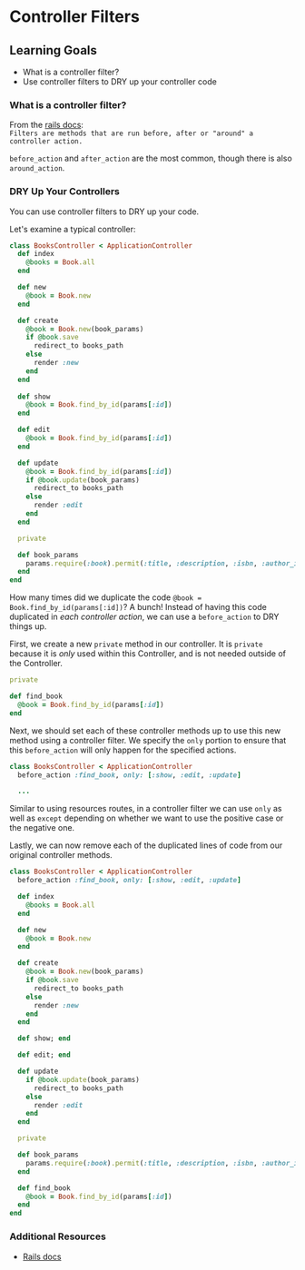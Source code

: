 # Controller Filters

## Learning Goals
- What is a controller filter?
- Use controller filters to DRY up your controller code

### What is a controller filter?
From the [rails docs](http://guides.rubyonrails.org/action_controller_overview.html#filters):  
  `Filters are methods that are run before, after or "around" a controller action.`

`before_action` and `after_action` are the most common, though there is also `around_action`.

### DRY Up Your Controllers
You can use controller filters to DRY up your code.

Let's examine a typical controller:
```ruby
class BooksController < ApplicationController
  def index
    @books = Book.all
  end

  def new
    @book = Book.new
  end

  def create
    @book = Book.new(book_params)
    if @book.save
      redirect_to books_path
    else
      render :new
    end
  end
  
  def show
    @book = Book.find_by_id(params[:id])
  end

  def edit
    @book = Book.find_by_id(params[:id])
  end

  def update
    @book = Book.find_by_id(params[:id])
    if @book.update(book_params)
      redirect_to books_path
    else
      render :edit
    end
  end

  private

  def book_params
    params.require(:book).permit(:title, :description, :isbn, :author_id)
  end
end
```

How many times did we duplicate the code `@book = Book.find_by_id(params[:id])`? A bunch! Instead of having this code duplicated in _each controller action_, we can use a `before_action` to DRY things up.

First, we create a new `private` method in our controller. It is  `private` because it is _only_ used within this Controller, and is not needed outside of the Controller.
```ruby
private

def find_book
  @book = Book.find_by_id(params[:id])
end
```

Next, we should set each of these controller methods up to use this new method using a controller filter. We specify the `only` portion to ensure that this `before_action` will only happen for the specified actions.
```ruby
class BooksController < ApplicationController
  before_action :find_book, only: [:show, :edit, :update]

  ...
```

Similar to using resources routes, in a controller filter we can use `only` as well as `except` depending on whether we want to use the positive case or the negative one.

Lastly, we can now remove each of the duplicated lines of code from our original controller methods.
```ruby
class BooksController < ApplicationController
  before_action :find_book, only: [:show, :edit, :update]

  def index
    @books = Book.all
  end

  def new
    @book = Book.new
  end

  def create
    @book = Book.new(book_params)
    if @book.save
      redirect_to books_path
    else
      render :new
    end
  end

  def show; end

  def edit; end

  def update
    if @book.update(book_params)
      redirect_to books_path
    else
      render :edit
    end
  end

  private

  def book_params
    params.require(:book).permit(:title, :description, :isbn, :author_id)
  end

  def find_book
    @book = Book.find_by_id(params[:id])
  end
end
```


### Additional Resources
- [Rails docs](http://guides.rubyonrails.org/action_controller_overview.html#filters)

